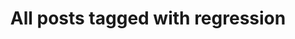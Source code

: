 ---
layout: tag
title: "All posts tagged with regression"
permalink: /weblog/tags/regression/
taxonomy: regression
---